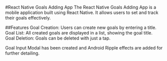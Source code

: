 #React Native Goals Adding App
The React Native Goals Adding App is a mobile application built using React Native. It allows users to set and track their goals effectively.

##Features
	Goal Creation: Users can create new goals by entering a title.
	Goal List: All created goals are displayed in a list, showing the goal title.
	Goal Deletion: Goals can be deleted with just a tap.

Goal Input Modal has been created and Android Ripple effects are added for further detailing. 
